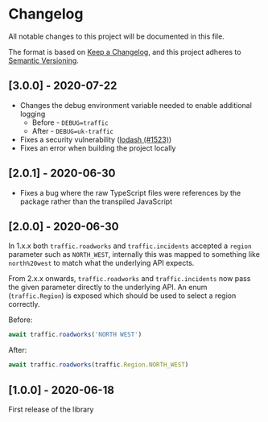 # Changelog
All notable changes to this project will be documented in this file.

The format is based on [Keep a Changelog](https://keepachangelog.com/en/1.0.0/),
and this project adheres to
[Semantic Versioning](https://semver.org/spec/v2.0.0.html).

## [3.0.0] - 2020-07-22
* Changes the debug environment variable needed to enable additional logging
    * Before - `DEBUG=traffic`
    * After - `DEBUG=uk-traffic`
* Fixes a security vulnerability ([lodash (#1523)](https://www.npmjs.com/advisories/1523))
* Fixes an error when building the project locally

## [2.0.1] - 2020-06-30
* Fixes a bug where the raw TypeScript files were references by the package rather
than the transpiled JavaScript

## [2.0.0] - 2020-06-30
In 1.x.x both `traffic.roadworks` and `traffic.incidents` accepted a `region`
parameter such as `NORTH_WEST`, internally this was mapped to something like
`north%20west` to match what the underlying API expects.

From 2.x.x onwards, `traffic.roadworks` and `traffic.incidents` now pass the
given parameter directly to the underlying API. An enum (`traffic.Region`) is
exposed which should be used to select a region correctly.

Before:
```javascript
await traffic.roadworks('NORTH WEST')
```

After:
```javascript
await traffic.roadworks(traffic.Region.NORTH_WEST)
```

## [1.0.0] - 2020-06-18
First release of the library
